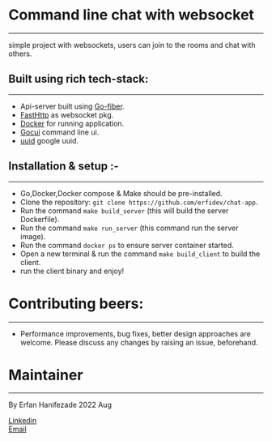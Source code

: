 # Command line chat with websocket

---

simple project with websockets, users can join to the rooms and chat with others.

## Built using rich tech-stack:

---

- Api-server built using [Go-fiber](https://gofiber.io/).
- [FastHttp](https://github.com/fasthttp/websocket) as websocket pkg.
- [Docker](https://docker.com/) for running application.
- [Gocui](https://github.com/jroimartin/gocui) command line ui.
- [uuid](https://github.com/google/uuid) google uuid.

## Installation & setup :-

---

- Go,Docker,Docker compose & Make should be pre-installed.
- Clone the repository: `git clone https://github.com/erfidev/chat-app`.
- Run the command `make build_server` (this will build the server Dockerfile).
- Run the command `make run_server` (this command run the server image).
- Run the command `docker ps` to ensure server container started.
- Open a new terminal & run the command `make build_client` to build the client.
- run the client binary and enjoy!

# Contributing beers:

---

- Performance improvements, bug fixes, better design approaches are welcome. Please discuss any changes by raising an issue, beforehand.

# Maintainer

---

By Erfan Hanifezade 2022 Aug

[Linkedin](https://www.linkedin.com/in/erfan-hanifezade-07239b201/) <br>
[Email](erfanhanifezade@gmail.com)
